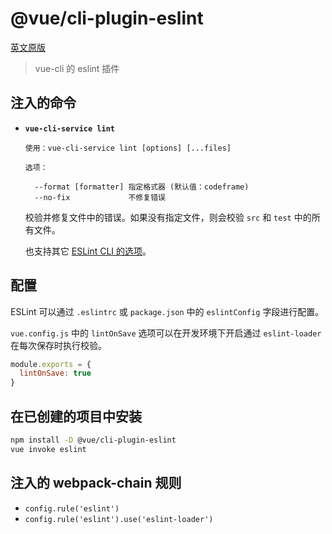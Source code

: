 # @vue/cli-plugin-eslint

[英文原版](https://github.com/vuejs/vue-cli/tree/dev/packages/\@vue/cli-plugin-eslint/README.md)

> vue-cli 的 eslint 插件

## 注入的命令

- **`vue-cli-service lint`**

  ```
  使用：vue-cli-service lint [options] [...files]

  选项：

    --format [formatter] 指定格式器 (默认值：codeframe)
    --no-fix             不修复错误
  ```

  校验并修复文件中的错误。如果没有指定文件，则会校验 `src` 和 `test` 中的所有文件。

  也支持其它 [ESLint CLI 的选项](https://eslint.org/docs/user-guide/command-line-interface#options)。

## 配置

ESLint 可以通过 `.eslintrc` 或 `package.json` 中的 `eslintConfig` 字段进行配置。

`vue.config.js` 中的 `lintOnSave` 选项可以在开发环境下开启通过 `eslint-loader` 在每次保存时执行校验。

``` js
module.exports = {
  lintOnSave: true
}
```

## 在已创建的项目中安装

``` sh
npm install -D @vue/cli-plugin-eslint
vue invoke eslint
```

## 注入的 webpack-chain 规则

- `config.rule('eslint')`
- `config.rule('eslint').use('eslint-loader')`
